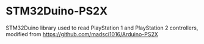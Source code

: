 # STM32Duino-PS2X
STM32Duino library used to read PlayStation 1 and PlayStation 2 controllers, modified from https://github.com/madsci1016/Arduino-PS2X
